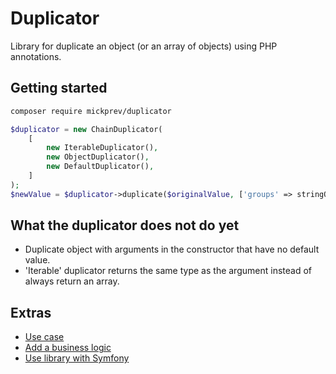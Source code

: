 Duplicator
==========

Library for duplicate an object (or an array of objects) using PHP annotations.

Getting started
------------

```bash
composer require mickprev/duplicator
```

```php
$duplicator = new ChainDuplicator(
    [
        new IterableDuplicator(),
        new ObjectDuplicator(),
        new DefaultDuplicator(),
    ]
);
$newValue = $duplicator->duplicate($originalValue, ['groups' => stringOrArray]);
```

What the duplicator does not do yet
-----------------------------------

  * Duplicate object with arguments in the constructor that have no default value.
  * 'Iterable' duplicator returns the same type as the argument instead of always return an array.

Extras
------

  * [Use case](doc/USE_CASE.md)
  * [Add a business logic](doc/BUSINESS_LOGIC.md)
  * [Use library with Symfony](doc/SYMFONY_BRIDGE.md)
